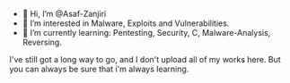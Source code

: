 - 👋 Hi, I’m @Asaf-Zanjiri
- 👀 I’m interested in Malware, Exploits and Vulnerabilities.
- 🌱 I’m currently learning: Pentesting, Security, C, Malware-Analysis, Reversing.

I've still got a long way to go, and I don't upload all of my works here. But you can always be sure that i'm always learning.

<!---
Asaf-Zanjiri/Asaf-Zanjiri is a ✨ special ✨ repository because its `README.md` (this file) appears on your GitHub profile.
You can click the Preview link to take a look at your changes.
--->

